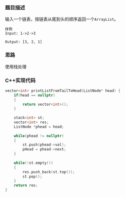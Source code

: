 ### 题目描述

输入一个链表，按链表从尾到头的顺序返回一个```ArrayList```。

```
样例
Input: 1->2->3

Output: [3, 2, 1]
```

### 思路

使用栈处理

### C++实现代码

```c++
vector<int> printListFromTailToHead(ListNode* head) {
    if(head == nullptr)
    {
        return vector<int>();
    }
    
    stack<int> st;
    vector<int> res;
    ListNode *phead = head;
    
    while(phead != nullptr)
    {
        st.push(phead->val);
        pHead = phead->next;
    }
    
    while(!st.empty())
    {
        res.push_back(st.top());
        st.pop();
    }
    return res; 
}
```



